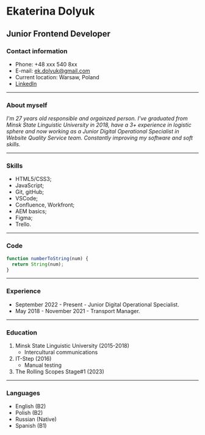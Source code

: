 # Ekaterina Dolyuk

## Junior Frontend Developer

### Contact information

- Phone: +48 xxx 540 8xx
- E-mail: ek.dolyuk@gmail.com
- Current location: Warsaw, Poland
- [LinkedIn](https://www.linkedin.com/in/ekaterina-dolyuk/)

******

### About myself

*I'm 27 years old responsible and orgainzed person. I've graduated from Minsk State Linguistic University in 2018, have a 3+ experience in logistic sphere and now working as a Junior Digital Operational Specialist in Website Quality Service team. Constantly improving my software and soft skills.*

******

### Skills

- HTML5/CSS3;
- JavaScript;
- Git, gitHub;
- VSCode;
- Confluence, Workfront;
- AEM basics;
- Figma;
- Trello.
  
******

### Code

```js
function numberToString(num) {
  return String(num);
}
```

******

### Experience

- September 2022 - Present - Junior Digital Operational Specialist.
- May 2018 - November 2021 - Transport Manager.
  
******

### Education

 1. Minsk State Linguistic University (2015-2018)
     - Intercultural communications
 2. IT-Step (2016)
     - Manual testing
 3. The Rolling Scopes Stage#1 (2023)

******

### Languages

- English (B2)
- Polish (B2)
- Russian (Native)
- Spanish (B1)
